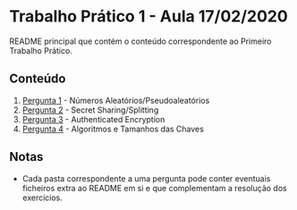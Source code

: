 # Trabalho Prático 1 - Aula 17/02/2020

README principal que contém o conteúdo correspondente ao Primeiro Trabalho Prático.

<p>

## Conteúdo


1. [Pergunta 1](../TP1/P1%20-%20N%C3%BAmeros%20Aleat%C3%B3rios%20e%20Pseudoaleat%C3%B3rios) - Números Aleatórios/Pseudoaleatórios
2. [Pergunta 2](../TP1/P2%20-%20Secret%20Sharing%20e%20Splitting) - Secret Sharing/Splitting
3. [Pergunta 3](../TP1/P3%20-%20Authenticated%20Encryption) - Authenticated Encryption
4. [Pergunta 4](../TP1/P4%20-%20Algoritmos%20e%20Tamanhos%20das%20Chaves) - Algoritmos e Tamanhos das Chaves

<p>

## Notas

- Cada pasta correspondente a uma pergunta pode conter eventuais ficheiros extra ao README em si e que complementam a resolução dos exercícios.
